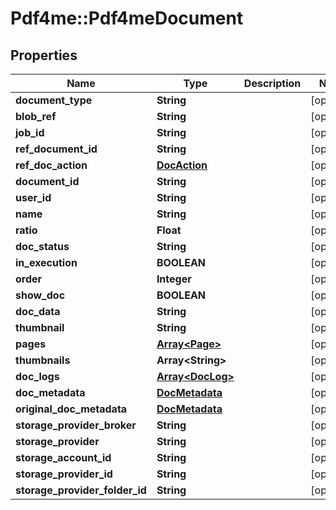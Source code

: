 # Pdf4me::Pdf4meDocument

## Properties
Name | Type | Description | Notes
------------ | ------------- | ------------- | -------------
**document_type** | **String** |  | [optional] 
**blob_ref** | **String** |  | [optional] 
**job_id** | **String** |  | [optional] 
**ref_document_id** | **String** |  | [optional] 
**ref_doc_action** | [**DocAction**](DocAction.md) |  | [optional] 
**document_id** | **String** |  | [optional] 
**user_id** | **String** |  | [optional] 
**name** | **String** |  | [optional] 
**ratio** | **Float** |  | [optional] 
**doc_status** | **String** |  | [optional] 
**in_execution** | **BOOLEAN** |  | [optional] 
**order** | **Integer** |  | [optional] 
**show_doc** | **BOOLEAN** |  | [optional] 
**doc_data** | **String** |  | [optional] 
**thumbnail** | **String** |  | [optional] 
**pages** | [**Array&lt;Page&gt;**](Page.md) |  | [optional] 
**thumbnails** | **Array&lt;String&gt;** |  | [optional] 
**doc_logs** | [**Array&lt;DocLog&gt;**](DocLog.md) |  | [optional] 
**doc_metadata** | [**DocMetadata**](DocMetadata.md) |  | [optional] 
**original_doc_metadata** | [**DocMetadata**](DocMetadata.md) |  | [optional] 
**storage_provider_broker** | **String** |  | [optional] 
**storage_provider** | **String** |  | [optional] 
**storage_account_id** | **String** |  | [optional] 
**storage_provider_id** | **String** |  | [optional] 
**storage_provider_folder_id** | **String** |  | [optional] 


